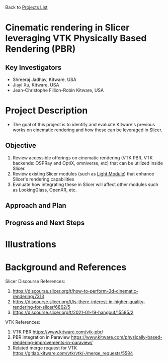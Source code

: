 Back to [Projects List](../../README.md#ProjectsList)

# Cinematic rendering in Slicer leveraging VTK Physically Based Rendering (PBR)

## Key Investigators

- Shreeraj Jadhav, Kitware, USA
- Jiayi Xu, Kitware, USA
- Jean-Christophe Fillion-Robin Kitware, USA

# Project Description

<!-- Add a short paragraph describing the project. -->
- The goal of this project is to identify and evaluate Kitware's previous works on cinematic rendering and how these can be leveraged in Slicer.


## Objective

<!-- Describe here WHAT you would like to achieve (what you will have as end result). -->
1. Review accessible offerings on cinematic rendering (VTK PBR, VTK backends: OSPRay and OptiX, omniverse, etc) that can be utilized inside Slicer.
1. Review existing Slicer modules (such as [Light Module](https://discourse.slicer.org/t/new-module-to-customize-lighting-in-3d-view/8804)) that enhance Slicer's rendering capabilities
1. Evaluate how integrating these in Slicer will affect other modules such as LookingGlass, OpenXR, etc.


## Approach and Plan

<!-- Describe here HOW you would like to achieve the objectives stated above. -->

## Progress and Next Steps

<!-- Update this section as you make progress, describing of what you have ACTUALLY DONE. If there are specific steps that you could not complete then you can describe them here, too. -->

# Illustrations

<!-- Add pictures and links to videos that demonstrate what has been accomplished.
![Description of picture](Example2.jpg)
![Some more images](Example2.jpg)
-->

# Background and References

<!-- If you developed any software, include link to the source code repository. If possible, also add links to sample data, and to any relevant publications. -->
Slicer Discourse References:
1. https://discourse.slicer.org/t/how-to-perform-3d-cinematic-rendering/7313
1. https://discourse.slicer.org/t/is-there-interest-in-higher-quality-rendering-for-slicer/6862/5
1. https://discourse.slicer.org/t/2021-01-19-hangout/15585/2

VTK References:
1. VTK PBR https://www.kitware.com/vtk-pbr/
1. PBR integration in Paraview https://www.kitware.com/physically-based-rendering-improvements-in-paraview/ 
1. Related merge request for VTK https://gitlab.kitware.com/vtk/vtk/-/merge_requests/5584
